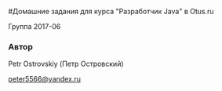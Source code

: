 #Домашние задания для курса "Разработчик Java" в Otus.ru

Группа 2017-06

### Автор 
Petr Ostrovskiy (Петр Островский)

peter5566@yandex.ru
